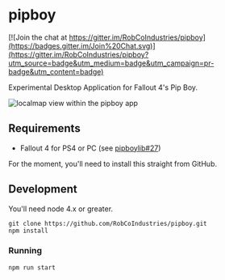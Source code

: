 # pipboy

[![Join the chat at https://gitter.im/RobCoIndustries/pipboy](https://badges.gitter.im/Join%20Chat.svg)](https://gitter.im/RobCoIndustries/pipboy?utm_source=badge&utm_medium=badge&utm_campaign=pr-badge&utm_content=badge)

Experimental Desktop Application for Fallout 4's Pip Boy.

![localmap view within the pipboy app](https://cloud.githubusercontent.com/assets/2041385/11451663/11faf260-95ce-11e5-90af-5f0eb27602e2.gif)

## Requirements

* Fallout 4 for PS4 or PC (see [pipboylib#27](https://github.com/rgbkrk/pipboylib/issues/27))

For the moment, you'll need to install this straight from GitHub.

## Development

You'll need node 4.x or greater.

```
git clone https://github.com/RobCoIndustries/pipboy.git
npm install
```

### Running

```
npm run start
```

